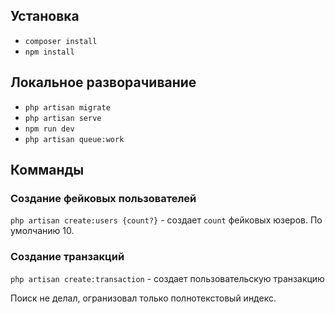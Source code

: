 ## Установка

- `composer install`
- `npm install`

## Локальное разворачивание

- `php artisan migrate`
- `php artisan serve`
- `npm run dev`
- `php artisan queue:work`

## Комманды

### Создание фейковых пользователей

`php artisan create:users {count?}` - создает `count` фейковых юзеров. По умолчанию 10.

### Создание транзакций

`php artisan create:transaction` - создает пользовательскую транзакцию

Поиск не делал, огранизовал только полнотекстовый индекс.
